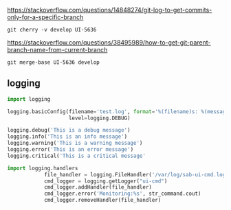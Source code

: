 https://stackoverflow.com/questions/14848274/git-log-to-get-commits-only-for-a-specific-branch

```git
git cherry -v develop UI-5636
```
https://stackoverflow.com/questions/38495989/how-to-get-git-parent-branch-name-from-current-branch
```git
git merge-base UI-5636 develop
```
## logging
```python
import logging

logging.basicConfig(filename='test.log', format='%(filename)s: %(message)s',
                    level=logging.DEBUG)

logging.debug('This is a debug message')
logging.info('This is an info message')
logging.warning('This is a warning message')
logging.error('This is an error message')
logging.critical('This is a critical message'

import logging.handlers
            file_handler = logging.FileHandler('/var/log/sab-ui-cmd.log')
            cmd_logger = logging.getLogger("ui-cmd")
            cmd_logger.addHandler(file_handler)
            cmd_logger.error('Monitoring:%s', str_command.cout)
            cmd_logger.removeHandler(file_handler)
```
